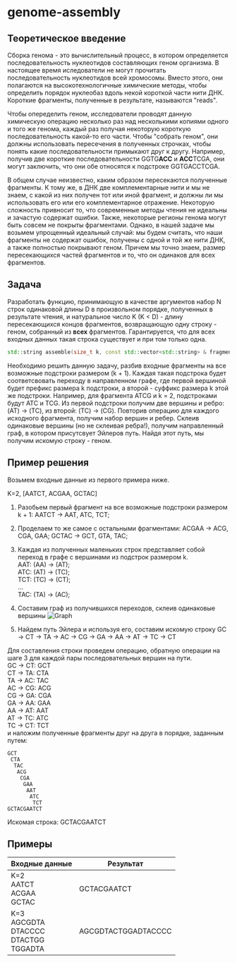 # genome-assembly

## Теоретическое введение

Сборка генома - это вычислительный процесс, в котором определяется последовательность нуклеотидов составляющих геном организма.  В настоящее время иследователи не могут прочитать последовательность нуклеотидов всей хромосомы. Вместо этого, они полагаются на высокотехнологичные химические методы, чтобы определить порядок нуклеобаз вдоль некой короткой части нити ДНК. Короткие фрагменты, полученные в результате, называются "reads".

Чтобы опеределить геном, исследователи проводят данную химическую операцию несколько раз над несколькими копиями одного и того же генома, каждый раз получая некоторую короткую последовательность какой-то его части. Чтобы "собрать геном", они должны использовать пересечения в полученных строчках, чтобы понять какие последовательности примыкают друг к другу. Например, получив две короткие последовательности GGTG**ACC** и **ACC**TCGA, они могут заключить, что они обе относятся к подстроке GGTGACCTCGA.

В общем случае неизвестно, каким образом пересекаются полученные фрагменты. К тому же, в ДНК две комплементарные нити и мы не знаем, с какой из них получен тот или иной фрагмент, и должны ли мы использовать его или его комплементарное отражение. Некоторую сложность привносит то, что современные методы чтения не идеальны и зачастую содержат ошибки. Также, некоторые регионы генома могут быть совсем не покрыты фрагментами. Однако, в нашей задаче мы возьмем упрощенный идеальный случай: мы будем считать, что наши фрагменты не содержат ошибок, получены с одной и той же нити ДНК, а также полностью покрывают геном. Причем мы точно знаем, размер пересекающихся частей фрагментов и то, что он одинаков для всех фрагментов.

## Задача

Разработать функцию, принимающую в качестве аргументов набор N строк одинаковой длины D в произвольном порядке, полученных в результате чтения, и натуральное число K (K < D) - длину пересекающихся концов фрагментов, возвращающую одну строку - геном, собранный из **всех** фрагментов. Гарантируется, что для всех входных данных такая строка существует и при том только одна. 

```c++
std::string assemble(size_t k, const std::vector<std::string> & fragments);
```
Необходимо решить данную задачу, разбив входные фрагменты на все возможные подстроки размером (k + 1). Каждая такая подстрока будет соответсвовать переходу в направленном графе, где первой вершиной будет префикс размера k подстроки, а второй - суффикс размера k этой же подстроки.
Например, для фрагмента ATCG и k = 2, подстроками будут ATC и TCG. Из первой подстроки получим две вершины и ребро: (AT) -> (TC), из второй: (TC) -> (CG).
Повторив операцию для каждого исходного фрагмента, получим набор вершин и ребер. Склеив одинаковые вершины (но не склеивая ребра!), получим направленный граф, в котором присутсвует Эйлеров путь. Найдя этот путь, мы получим искомую строку - геном.

## Пример решения
Возьмем входные данные из первого примера ниже.

K=2, [AATCT, ACGAA, GCTAC]
1) Разобьем первый фрагмент на все возможные подстроки размером k + 1: AATCT -> AAT, ATC, TCT;
2) Проделаем то же самое с остальными фрагментами: ACGAA -> ACG, CGA, GAA; GCTAC -> GCT, GTA, TAC;
3) Каждая из полученных маленьких строк представляет собой переход в графе с вершинами из подстрок размером k. <br>
AAT: (AA) -> (AT);<br>
ATC: (AT) -> (TC);<br>
TCT: (TC) -> (CT);<br>
...<br>
TAC: (TA) -> (AC);<br>
4) Составим граф из получившихся переходов, склеив одинаковые вершины
![Graph](https://user-images.githubusercontent.com/9121511/79051884-589fbe00-7c3b-11ea-88f3-26764afed4e6.png)

5) Найдем путь Эйлера и используя его, составим искомую строку
GC -> CT -> TA -> AC -> CG -> GA -> AA -> AT -> TC -> CT

Для составления строки проведем операцию, обратную операции на шаге 3 для каждой пары последовательных вершин на пути.<br>
GC -> CT: GCT<br>
CT -> TA: CTA<br>
TA -> AC: TAC<br>
AC -> CG: ACG<br>
CG -> GA: CGA<br>
GA -> AA: GAA<br>
AA -> AT: AAT<br>
AT -> TC: ATC<br>
TC -> CT: TCT<br>
и наложим полученные фрагменты друг на друга в порядке, заданным путем:
```
GCT
 CTA
  TAC
   ACG
    CGA
     GAA
      AAT
       ATC
        TCT
GCTACGAATCT
```
Искомая строка: GCTACGAATCT

## Примеры

Входные данные|Результат
--------------|---------
K=2<br>AATCT<br>ACGAA<br>GCTAC | GCTACGAATCT
K=3<br>AGCGDTA<br>DTACCCC<br>DTACTGG<br>TGGADTA | AGCGDTACTGGADTACCCC
